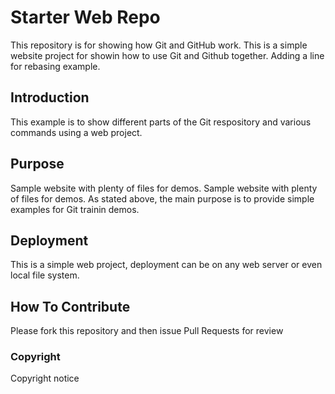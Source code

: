 # Starter Web Repo

This repository is for showing how Git and GitHub work.
This is a simple website project for showin how to use Git and Github together. Adding a line for rebasing example.

## Introduction

This example is to show different parts of the Git respository and various commands using a web project.

## Purpose

Sample website with plenty of files for demos.
Sample website with plenty of files for demos.
As stated above, the main purpose is to provide simple examples for Git trainin demos.

## Deployment

This is a simple web project, deployment can be on any web server or even local file system.

## How To Contribute

Please fork this repository and then issue Pull Requests for review

### Copyright

Copyright notice